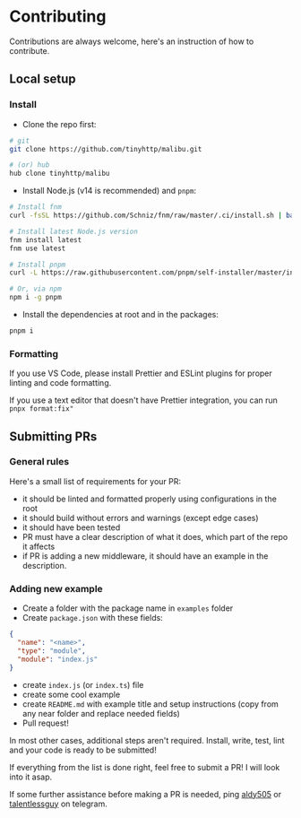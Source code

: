 # Contributing

Contributions are always welcome, here's an instruction of how to contribute.

## Local setup

### Install

- Clone the repo first:

```sh
# git
git clone https://github.com/tinyhttp/malibu.git

# (or) hub
hub clone tinyhttp/malibu
```

- Install Node.js (v14 is recommended) and `pnpm`:

```sh
# Install fnm
curl -fsSL https://github.com/Schniz/fnm/raw/master/.ci/install.sh | bash

# Install latest Node.js version
fnm install latest
fnm use latest

# Install pnpm
curl -L https://raw.githubusercontent.com/pnpm/self-installer/master/install.js | node

# Or, via npm
npm i -g pnpm
```

- Install the dependencies at root and in the packages:

```sh
pnpm i
```

### Formatting

If you use VS Code, please install Prettier and ESLint plugins for proper linting and code formatting.

If you use a text editor that doesn't have Prettier integration, you can run `pnpx format:fix"`

## Submitting PRs

### General rules

Here's a small list of requirements for your PR:

- it should be linted and formatted properly using configurations in the root
- it should build without errors and warnings (except edge cases)
- it should have been tested
- PR must have a clear description of what it does, which part of the repo it affects
- if PR is adding a new middleware, it should have an example in the description.

### Adding new example

- Create a folder with the package name in `examples` folder
- Create `package.json` with these fields:

```json
{
  "name": "<name>",
  "type": "module",
  "module": "index.js"
}
```

- create `index.js` (or `index.ts`) file
- create some cool example
- create `README.md` with example title and setup instructions (copy from any near folder and replace needed fields)
- Pull request!

In most other cases, additional steps aren't required. Install, write, test, lint and your code is ready to be submitted!

If everything from the list is done right, feel free to submit a PR! I will look into it asap.

If some further assistance before making a PR is needed, ping [aldy505](https://t.me/aldy505) or [talentlessguy](talentless_guy) on telegram.
